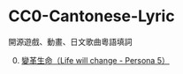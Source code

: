 # CC0-Cantonese-Lyric
開源遊戲、動畫、日文歌曲粵語填詞

00. [變革生命（Life will change - Persona 5）](./00.變革生命（Life%20will%20change%20-%20Persona%205）)
